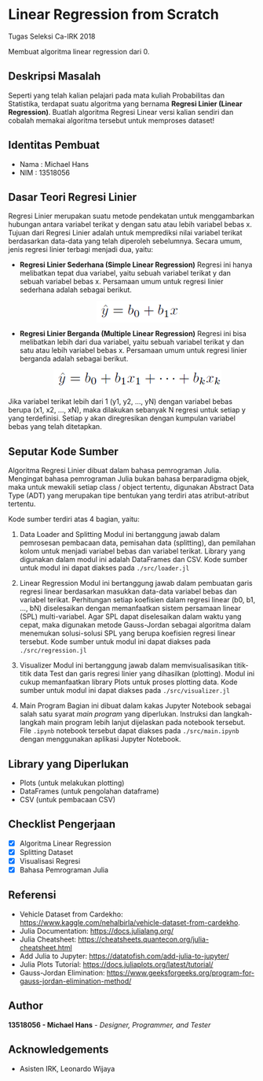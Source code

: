 # Linear Regression from Scratch
Tugas Seleksi Ca-IRK 2018

Membuat algoritma linear regression dari 0.

## Deskripsi Masalah
Seperti yang telah kalian pelajari pada mata kuliah Probabilitas dan Statistika, terdapat suatu algoritma yang bernama <b>Regresi Linier (Linear Regression)</b>. Buatlah algoritma Regresi Linear versi kalian sendiri dan cobalah memakai algoritma tersebut untuk memproses dataset!

## Identitas Pembuat
- Nama    : Michael Hans
- NIM     : 13518056

## Dasar Teori Regresi Linier
Regresi Linier merupakan suatu metode pendekatan untuk menggambarkan hubungan antara variabel terikat y dengan satu atau lebih variabel bebas x. Tujuan dari Regresi Linier adalah untuk memprediksi nilai variabel terikat berdasarkan data-data yang telah diperoleh sebelumnya. Secara umum, jenis regresi linier terbagi menjadi dua, yaitu:
- <b>Regresi Linier Sederhana (Simple Linear Regression)</b>
  Regresi ini hanya melibatkan tepat dua variabel, yaitu sebuah variabel terikat y dan sebuah variabel bebas x. Persamaan umum untuk regresi linier sederhana adalah sebagai berikut.
  <p align="center">
    <img align="center" src="assets/simple-regression.png"
  </p>

- <b>Regresi Linier Berganda (Multiple Linear Regression)</b>
  Regresi ini bisa melibatkan lebih dari dua variabel, yaitu sebuah variabel terikat y dan satu atau lebih variabel bebas x. Persamaan umum untuk regresi linier berganda adalah sebagai berikut.
  <p align="center">
    <img align="center" src="assets/multiple-regression.png"
  </p>

Jika variabel terikat lebih dari 1 (y1, y2, ..., yN) dengan variabel bebas berupa (x1, x2, ..., xN), maka dilakukan sebanyak N regresi untuk setiap y yang terdefinisi. Setiap y akan diregresikan dengan kumpulan variabel bebas yang telah ditetapkan.

## Seputar Kode Sumber
Algoritma Regresi Linier dibuat dalam bahasa pemrograman Julia. Mengingat bahasa pemrograman Julia bukan bahasa berparadigma objek, maka untuk mewakili setiap class / object tertentu, digunakan Abstract Data Type (ADT) yang merupakan tipe bentukan yang terdiri atas atribut-atribut tertentu.

Kode sumber terdiri atas 4 bagian, yaitu:
1. Data Loader and Splitting
   Modul ini bertanggung jawab dalam pemrosesan pembacaan data, pemisahan data (splitting), dan pemilahan kolom untuk menjadi variabel bebas dan variabel terikat. Library yang digunakan dalam modul ini adalah DataFrames dan CSV. Kode sumber untuk modul ini dapat diakses pada `./src/loader.jl`

2. Linear Regression
   Modul ini bertanggung jawab dalam pembuatan garis regresi linear berdasarkan masukkan data-data variabel bebas dan variabel terikat. Perhitungan setiap koefisien dalam regresi linear (b0, b1, ..., bN) diselesaikan dengan memanfaatkan sistem persamaan linear (SPL) multi-variabel. Agar SPL dapat diselesaikan dalam waktu yang cepat, maka digunakan metode Gauss-Jordan sebagai algoritma dalam menemukan solusi-solusi SPL yang berupa koefisien regresi linear tersebut. Kode sumber untuk modul ini dapat diakses pada `./src/regression.jl`

3. Visualizer
   Modul ini bertanggung jawab dalam memvisualisasikan titik-titik data Test dan garis regresi linier yang dihasilkan (plotting). Modul ini cukup memanfaatkan library Plots untuk proses plotting data. Kode sumber untuk modul ini dapat diakses pada `./src/visualizer.jl`

4. Main Program
   Bagian ini dibuat dalam kakas Jupyter Notebook sebagai salah satu syarat *main program* yang diperlukan. Instruksi dan langkah-langkah main program lebih lanjut dijelaskan pada notebook tersebut. File `.ipynb` notebook tersebut dapat diakses pada `./src/main.ipynb` dengan menggunakan aplikasi Jupyter Notebook.

## Library yang Diperlukan
- Plots (untuk melakukan plotting)
- DataFrames (untuk pengolahan dataframe)
- CSV (untuk pembacaan CSV)

## Checklist Pengerjaan
- [X] Algoritma Linear Regression
- [X] Splitting Dataset
- [X] Visualisasi Regresi
- [X] Bahasa Pemrograman Julia

## Referensi
- Vehicle Dataset from Cardekho: https://www.kaggle.com/nehalbirla/vehicle-dataset-from-cardekho.
- Julia Documentation: https://docs.julialang.org/
- Julia Cheatsheet: https://cheatsheets.quantecon.org/julia-cheatsheet.html
- Add Julia to Jupyter: https://datatofish.com/add-julia-to-jupyter/
- Julia Plots Tutorial: https://docs.juliaplots.org/latest/tutorial/
- Gauss-Jordan Elimination: https://www.geeksforgeeks.org/program-for-gauss-jordan-elimination-method/

## Author
**13518056 - Michael Hans** - *Designer, Programmer, and Tester*

## Acknowledgements
* Asisten IRK, Leonardo Wijaya
